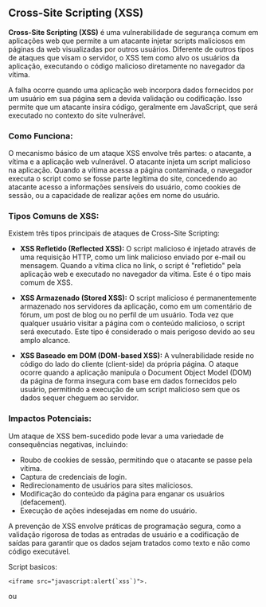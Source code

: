 ## Cross-Site Scripting (XSS)

**Cross-Site Scripting (XSS)** é uma vulnerabilidade de segurança comum em aplicações web que permite a um atacante injetar scripts maliciosos em páginas da web visualizadas por outros usuários. Diferente de outros tipos de ataques que visam o servidor, o XSS tem como alvo os usuários da aplicação, executando o código malicioso diretamente no navegador da vítima.

A falha ocorre quando uma aplicação web incorpora dados fornecidos por um usuário em sua página sem a devida validação ou codificação. Isso permite que um atacante insira código, geralmente em JavaScript, que será executado no contexto do site vulnerável.

### Como Funciona:

O mecanismo básico de um ataque XSS envolve três partes: o atacante, a vítima e a aplicação web vulnerável. O atacante injeta um script malicioso na aplicação. Quando a vítima acessa a página contaminada, o navegador executa o script como se fosse parte legítima do site, concedendo ao atacante acesso a informações sensíveis do usuário, como cookies de sessão, ou a capacidade de realizar ações em nome do usuário.

### Tipos Comuns de XSS:

Existem três tipos principais de ataques de Cross-Site Scripting:

* **XSS Refletido (Reflected XSS):** O script malicioso é injetado através de uma requisição HTTP, como um link malicioso enviado por e-mail ou mensagem. Quando a vítima clica no link, o script é "refletido" pela aplicação web e executado no navegador da vítima. Este é o tipo mais comum de XSS.

* **XSS Armazenado (Stored XSS):** O script malicioso é permanentemente armazenado nos servidores da aplicação, como em um comentário de fórum, um post de blog ou no perfil de um usuário. Toda vez que qualquer usuário visitar a página com o conteúdo malicioso, o script será executado. Este tipo é considerado o mais perigoso devido ao seu amplo alcance.

* **XSS Baseado em DOM (DOM-based XSS):** A vulnerabilidade reside no código do lado do cliente (client-side) da própria página. O ataque ocorre quando a aplicação manipula o Document Object Model (DOM) da página de forma insegura com base em dados fornecidos pelo usuário, permitindo a execução de um script malicioso sem que os dados sequer cheguem ao servidor.

### Impactos Potenciais:

Um ataque de XSS bem-sucedido pode levar a uma variedade de consequências negativas, incluindo:

* Roubo de cookies de sessão, permitindo que o atacante se passe pela vítima.
* Captura de credenciais de login.
* Redirecionamento de usuários para sites maliciosos.
* Modificação do conteúdo da página para enganar os usuários (defacement).
* Execução de ações indesejadas em nome do usuário.

A prevenção de XSS envolve práticas de programação segura, como a validação rigorosa de todas as entradas de usuário e a codificação de saídas para garantir que os dados sejam tratados como texto e não como código executável.



Script basicos:

```
<iframe src="javascript:alert(`xss`)">.
```
ou 
```

```